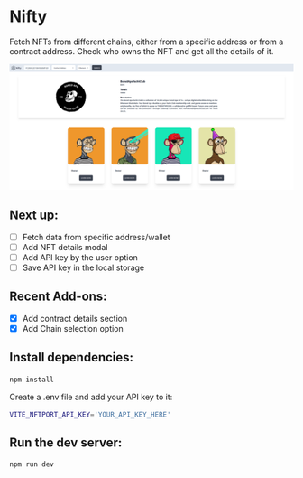 # Nifty

Fetch NFTs from different chains, either from a specific address or from a contract address. Check who owns the NFT and get all the details of it.

<div style="text-align:center">
<img src="./src/assets/screenshot.png" width="830">
</div>

## Next up:

- [ ] Fetch data from specific address/wallet
- [ ] Add NFT details modal
- [ ] Add API key by the user option
- [ ] Save API key in the local storage

## Recent Add-ons:

- [x] Add contract details section
- [x] Add Chain selection option

## Install dependencies:

```bash
npm install
```

Create a .env file and add your API key to it:

```bash
VITE_NFTPORT_API_KEY='YOUR_API_KEY_HERE'
```

## Run the dev server:

```bash
npm run dev
```
